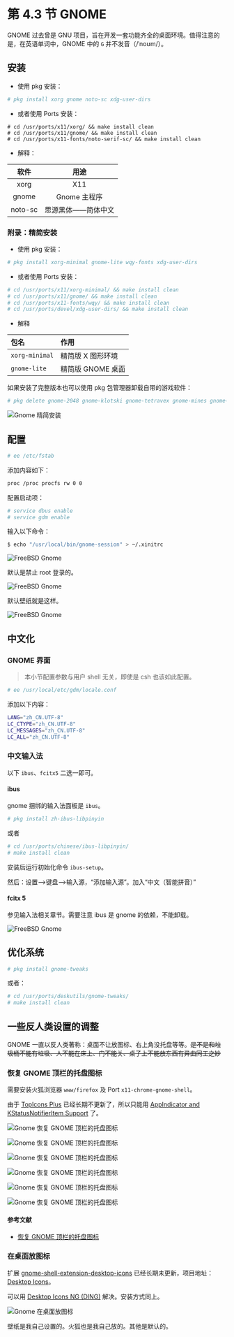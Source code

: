 # 第 4.3 节 GNOME

GNOME 过去曾是 GNU 项目，旨在开发一套功能齐全的桌面环境。值得注意的是，在英语单词中，GNOME 中的 `G` 并不发音（/ˈnoʊm/）。

## 安装

- 使用 pkg 安装：

```sh
# pkg install xorg gnome noto-sc xdg-user-dirs
```

- 或者使用 Ports 安装：

```
# cd /usr/ports/x11/xorg/ && make install clean
# cd /usr/ports/x11/gnome/ && make install clean
# cd /usr/ports/x11-fonts/noto-serif-sc/ && make install clean
```

- 解释：

|     软件      |            用途            |
| :-----------: | :------------------------: |
|     xorg      |            X11             |
|     gnome     |        Gnome 主程序        |
|    noto-sc    |     思源黑体——简体中文     |


### 附录：精简安装

- 使用 pkg 安装：

```sh
# pkg install xorg-minimal gnome-lite wqy-fonts xdg-user-dirs
```


- 或者使用 Ports 安装：

```sh
# cd /usr/ports/x11/xorg-minimal/ && make install clean
# cd /usr/ports/x11/gnome/ && make install clean
# cd /usr/ports/x11-fonts/wqy/ && make install clean
# cd /usr/ports/devel/xdg-user-dirs/ && make install clean
```

- 解释


| 包名             | 作用             |
|:------------------|:------------------|
| `xorg-minimal`   | 精简版 X 图形环境 |
| `gnome-lite`     | 精简版 GNOME 桌面 |

如果安装了完整版本也可以使用 pkg 包管理器卸载自带的游戏软件：

```sh
# pkg delete gnome-2048 gnome-klotski gnome-tetravex gnome-mines gnome-taquin gnome-sudoku gnome-robots gnome-nibbles lightsoff tali quadrapassel swell-foop gnome-mahjongg five-or-more iagno aisleriot four-in-a-row
```

![Gnome 精简安装](../.gitbook/assets/gnome-lite.png)

## 配置

```sh
# ee /etc/fstab
```

添加内容如下：

```sh
proc /proc procfs rw 0 0
```

配置启动项：

```sh
# service dbus enable
# service gdm enable
```

输入以下命令：

```sh
$ echo "/usr/local/bin/gnome-session" > ~/.xinitrc
```

![FreeBSD Gnome](../.gitbook/assets/gnome1.png)

默认是禁止 root 登录的。

![FreeBSD Gnome](../.gitbook/assets/gnome2.png)

默认壁纸就是这样。

![FreeBSD Gnome](../.gitbook/assets/gnome3-1.png)

## 中文化

### GNOME 界面

> 本小节配置参数与用户 shell 无关，即使是 csh 也该如此配置。

```sh
# ee /usr/local/etc/gdm/locale.conf
```

添加以下内容：

```sh
LANG="zh_CN.UTF-8"
LC_CTYPE="zh_CN.UTF-8"
LC_MESSAGES="zh_CN.UTF-8"
LC_ALL="zh_CN.UTF-8"
```

### 中文输入法

以下 `ibus`、`fcitx5` 二选一即可。

#### ibus

gnome 捆绑的输入法面板是 `ibus`。

```sh
# pkg install zh-ibus-libpinyin
```

或者

```sh
# cd /usr/ports/chinese/ibus-libpinyin/
# make install clean
```

安装后运行初始化命令 `ibus-setup`。

然后：设置——>键盘——>输入源，“添加输入源”。加入“中文（智能拼音）”

#### fcitx 5

参见输入法相关章节。需要注意 ibus 是 gnome 的依赖，不能卸载。

![FreeBSD Gnome](../.gitbook/assets/gnome4-1.png)

## 优化系统

```sh
# pkg install gnome-tweaks
```

或者：

```sh
# cd /usr/ports/deskutils/gnome-tweaks/ 
# make install clean
```

## 一些反人类设置的调整

GNOME 一直以反人类著称：桌面不让放图标、右上角没托盘等等。~~是不是和垃圾桶不能有垃圾、人不能在床上、门不能关、桌子上不能放东西有异曲同工之妙~~

### 恢复 GNOME 顶栏的托盘图标

需要安装火狐浏览器 `www/firefox` 及 Port `x11-chrome-gnome-shell`。

由于 [TopIcons Plus](https://extensions.gnome.org/extension/1031/topicons/) 已经长期不更新了，所以只能用 [AppIndicator and KStatusNotifierItem Support](https://extensions.gnome.org/extension/615/appindicator-support/) 了。

![Gnome 恢复 GNOME 顶栏的托盘图标](../.gitbook/assets/gnome3.png)

![Gnome 恢复 GNOME 顶栏的托盘图标](../.gitbook/assets/gnome4.png)

![Gnome 恢复 GNOME 顶栏的托盘图标](../.gitbook/assets/gnome5.png)

![Gnome 恢复 GNOME 顶栏的托盘图标](../.gitbook/assets/gnome6.png)

![Gnome 恢复 GNOME 顶栏的托盘图标](../.gitbook/assets/gnome7.png)

![Gnome 恢复 GNOME 顶栏的托盘图标](../.gitbook/assets/gnome8.png)

#### 参考文献

- [恢复 GNOME 顶栏的托盘图标](https://linuxstory.org/restore-tray-icon-for-gnome-top-bar/)

### 在桌面放图标

扩展 [gnome-shell-extension-desktop-icons](https://extensions.gnome.org/extension/1465/desktop-icons/) 已经长期未更新，项目地址：[Desktop Icons](https://gitlab.gnome.org/World/ShellExtensions/desktop-icons)。

可以用 [Desktop Icons NG (DING)](https://extensions.gnome.org/extension/2087/desktop-icons-ng-ding/) 解决。安装方式同上。

![Gnome 在桌面放图标](../.gitbook/assets/gnome9.png)

壁纸是我自己设置的。火狐也是我自己放的。其他是默认的。
